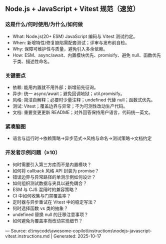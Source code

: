 ## Node.js + JavaScript + Vitest 规范（速览）

### 这是什么/何时使用/为什么/如何做
- What: Node.js(20+ ESM) JavaScript 编码与 Vitest 测试约定。
- When: 新增特性/修复缺陷需配套测试；评审与发布前自检。
- Why: 保障可维护性与质量，避免引入多余依赖。
- How: ESM、async/await、内置模块优先、promisify、避免 null、函数优先于类、描述性命名。

### 关键要点
- 依赖: 能用内置就不用外部；新增前先征询。
- 异步: 统一 async/await；避免回调地狱；util.promisify。
- 风格: 简洁自解释；必要时少量注释；undefined 代替 null；函数式优先。
- 测试: Vitest；覆盖边界与异常；不为可测性改动生产代码。
- 文档: 重要变更更新 README；对外回答保持用户语言，代码统一英文。

### 紧凑脑图
- 语言与运行时→依赖策略→异步范式→风格与命名→测试策略→文档约定

### 开发者示例问题（≥10）
- 何时需要引入第三方库而不是内置模块？
- 如何将 callback 风格 API 封装为 promise？
- 错误边界与异常路径的单测示例如何设计？
- 如何组织测试数据与夹具以避免耦合？
- ESM 与 CJS 混用时的兼容策略？
- CI 中如何收集与门禁覆盖率？
- 定时器与异步重试在 Vitest 中的稳定写法？
- 何时选择函数 vs 类的抽象？
- undefined 替换 null 的迁移注意事项？
- 如何避免为覆盖率而改动实现细节？

—
Source: d:\mycode\awesome-copilot\instructions\nodejs-javascript-vitest.instructions.md | Generated: 2025-10-17
